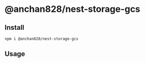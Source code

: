 # @anchan828/nest-storage-gcs

## Install

```shell
npm i @anchan828/nest-storage-gcs
```

## Usage

```typescript
```
